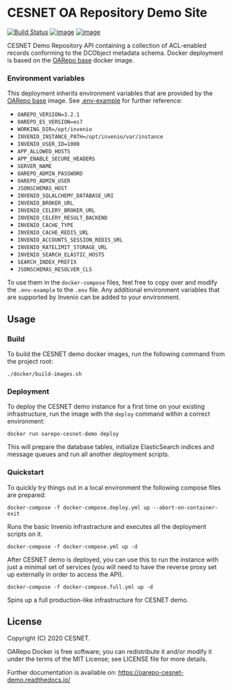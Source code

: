 # CESNET OA Repository Demo Site
[![Build Status](https://img.shields.io/travis/oarepo/cesnet-demo.svg)](https://travis-ci.org/oarepo/cesnet-demo)
[![image](https://img.shields.io/coveralls/oarepo/cesnet-demo.svg)](https://coveralls.io/r/CESNET/cesnet-demo)
[![image](https://img.shields.io/github/license/oarepo/cesnet-demo.svg)](https://github.com/oarepo/cesnet-demo/blob/master/LICENSE)

CESNET Demo Repository API containing a collection of ACL-enabled
records conforming to the DCObject metadata schema. Docker deployment
is based on the [OARepo base](https://github.com/oarepo/oarepo-base) docker image.

### Environment variables

This deployment inherits environment variables that are provided by the
[OARepo base](https://github.com/oarepo/oarepo-base) image. See
[.env-example](https://github.com/oarepo/oarepo-base/blob/master/.env-example) for further reference:

- ``OAREPO_VERSION=3.2.1``
- ``OAREPO_ES_VERSION=es7``
- ``WORKING_DIR=/opt/invenio``
- ``INVENIO_INSTANCE_PATH=/opt/invenio/var/instance``
- ``INVENIO_USER_ID=1000``
- ``APP_ALLOWED_HOSTS``
- ``APP_ENABLE_SECURE_HEADERS``
- ``SERVER_NAME``
- ``OAREPO_ADMIN_PASSWORD``
- ``OAREPO_ADMIN_USER``
- ``JSONSCHEMAS_HOST``
- ``INVENIO_SQLALCHEMY_DATABASE_URI``
- ``INVENIO_BROKER_URL``
- ``INVENIO_CELERY_BROKER_URL``
- ``INVENIO_CELERY_RESULT_BACKEND``
- ``INVENIO_CACHE_TYPE``
- ``INVENIO_CACHE_REDIS_URL``
- ``INVENIO_ACCOUNTS_SESSION_REDIS_URL``
- ``INVENIO_RATELIMIT_STORAGE_URL``
- ``INVENIO_SEARCH_ELASTIC_HOSTS``
- ``SEARCH_INDEX_PREFIX``
- ``JSONSCHEMAS_RESOLVER_CLS``

To use them in the `docker-compose` files, feel free to copy over and modify the `.env-example` to the `.env` file.
Any additional environment variables that are supported by Invenio can be added to your environment.

## Usage

### Build

To build the CESNET demo docker images, run the following command from the project root:

```
./docker/build-images.sh
```

### Deployment

To deploy the CESNET demo instance for a first time on your existing infrastructure, run the
image with the `deploy` command within a correct environment:

```
docker run oarepo-cesnet-demo deploy
```

This will prepare the database tables, initialize ElasticSearch indices and
message queues and run all another deployment scripts.

### Quickstart

To quickly try things out in a local environment the following compose files are prepared:

```
docker-compose -f docker-compose.deploy.yml up --abort-on-container-exit
```
Runs the basic Invenio infrastracture and executes all the deployment scripts on it.

```
docker-compose -f docker-compose.yml up -d
```
After CESNET demo is deployed, you can use this to run the instance with just a minimal set of services (you
will need to have the reverse proxy set up externally in order to access the API).

```
docker-compose -f docker-compose.full.yml up -d
```
Spins up a full production-like infrastructure for CESNET demo.

## License

Copyright (C) 2020 CESNET.

OARepo Docker is free software; you can redistribute it and/or modify it
under the terms of the MIT License; see LICENSE file for more details.


Further documentation is available on:
https://oarepo-cesnet-demo.readthedocs.io/
